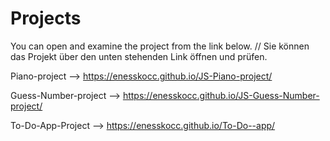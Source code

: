 # Projects

You can open and examine the project from the link below. // Sie können das Projekt über den unten stehenden Link öffnen und prüfen.

Piano-project --> https://enesskocc.github.io/JS-Piano-project/

Guess-Number-project  --> https://enesskocc.github.io/JS-Guess-Number-project/


To-Do-App-Project --> https://enesskocc.github.io/To-Do--app/
